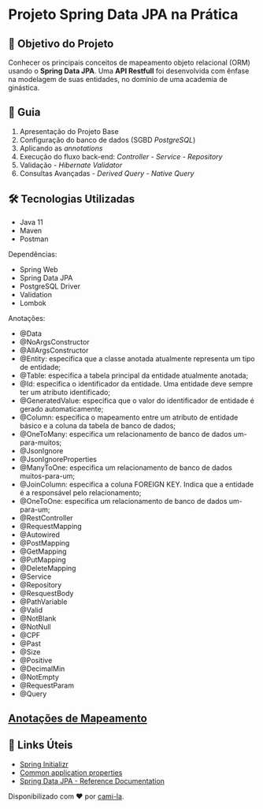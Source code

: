 <h1>Projeto Spring Data JPA na Prática </h1>

<h2>🎯 Objetivo do Projeto</h2>
<p>Conhecer os principais conceitos de mapeamento objeto relacional (ORM) usando o <strong>Spring Data JPA</strong>. 
Uma <strong>API Restfull</strong> foi desenvolvida com ênfase na modelagem de suas entidades, no domínio de uma academia de ginástica.</p>


<h2> 🚦 Guia </h2>

<ol>
    <li> Apresentação do Projeto Base </li>
    <li> Configuração do banco de dados (SGBD <em>PostgreSQL</em>)</li>
    <li> Aplicando as <em>annotations</em></li>
    <li>Execução do fluxo back-end: <em>Controller - Service - Repository</em></li>
    <li>Validação - <em>Hibernate Validator</em> </li>
    <li>Consultas Avançadas - <em>Derived Query - Native Query</em></li>
</ol>

<h2>🛠 Tecnologias Utilizadas</h2>

- Java 11
- Maven
- Postman

Dependências:

- Spring Web
- Spring Data JPA
- PostgreSQL Driver
- Validation
- Lombok

Anotações:

- @Data
- @NoArgsConstructor
- @AllArgsConstructor
- @Entity: especifica que a classe anotada atualmente representa um tipo de entidade;
- @Table: especifica a tabela principal da entidade atualmente anotada;
- @Id: especifica o identificador da entidade. Uma entidade deve sempre ter um atributo identificado;
- @GeneratedValue: especifica que o valor do identificador de entidade é gerado automaticamente;
- @Column: especifica o mapeamento entre um atributo de entidade básico e a coluna da tabela de banco de dados;
- @OneToMany: especifica um relacionamento de banco de dados um-para-muitos;
- @JsonIgnore
- @JsonIgnoreProperties
- @ManyToOne: especifica um relacionamento de banco de dados muitos-para-um;
- @JoinColumn: especifica a coluna FOREIGN KEY. Indica que a entidade é a responsável pelo relacionamento;
- @OneToOne: especifica um relacionamento de banco de dados um-para-um;
- @RestController
- @RequestMapping
- @Autowired
- @PostMapping
- @GetMapping
- @PutMapping
- @DeleteMapping
- @Service
- @Repository
- @ResquestBody
- @PathVariable
- @Valid
- @NotBlank
- @NotNull
- @CPF
- @Past
- @Size
- @Positive
- @DecimalMin
- @NotEmpty
- @RequestParam
- @Query


<h2><a href="https://strn.com.br/artigos/2018/12/11/todas-as-anota%C3%A7%C3%B5es-do-jpa-anota%C3%A7%C3%B5es-de-mapeamento/"> Anotações de Mapeamento </a></h2>




<h2>🔗 Links Úteis</h2>
<ul>
    <li><a href="https://start.spring.io/#!type=maven-project&language=java&platformVersion=2.6.1&packaging=jar&jvmVersion=11&groupId=me.dio.academia&artifactId=academia-digital&name=academia-digital&description=Tutorial%20API%20RESTful%20modelando%20sistema%20de%20academia%20de%20gin%C3%A1stica&packageName=me.dio.academia.digital&dependencies=web,data-jpa,postgresql,validation,lombok">Spring Initializr</a></li>
    <li><a href="https://docs.spring.io/spring-boot/docs/2.0.x/reference/html/common-application-properties.html">Common application properties</a></li>
    <li><a href="https://docs.spring.io/spring-data/jpa/docs/current/reference/html/#jpa.repositories">Spring Data JPA - Reference Documentation</a></li>
</ul>


Disponibilizado com ♥ por [cami-la](https://www.linkedin.com/in/cami-la/ "cami-la").




